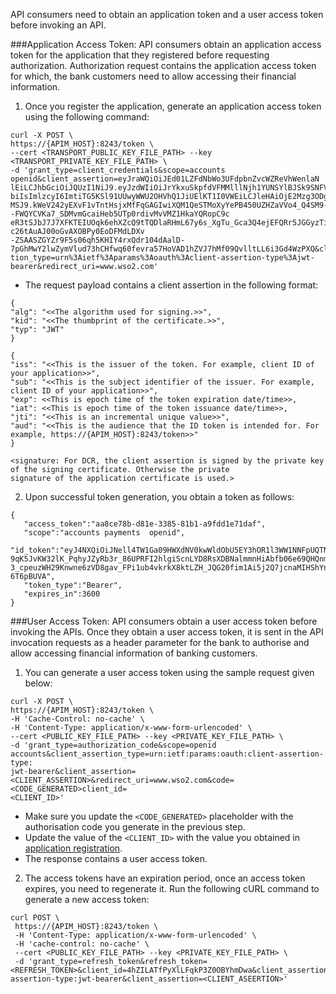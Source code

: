 API consumers need to obtain an application token and a user access token before invoking an API. 

###Application Access Token:
API consumers obtain an application access token for the application that they registered before requesting authorization. 
Authorization request contains the application access token for which, the bank customers need to allow accessing their 
financial information.

1. Once you register the application, generate an application access token using the following command: 
```
curl -X POST \
https://{APIM_HOST}:8243/token \
--cert <TRANSPORT_PUBLIC_KEY_FILE_PATH> --key <TRANSPORT_PRIVATE_KEY_FILE_PATH> \
-d 'grant_type=client_credentials&scope=accounts openid&client_assertion=eyJraWQiOiJEd01LZFdNbWo3UFdpbnZvcWZReVhWenlaN
lEiLCJhbGciOiJQUzI1NiJ9.eyJzdWIiOiJrYkxuSkpfdVFMMlllNjh1YUNSYlBJSk9SNFVhIiwiYXVkIjoiaHR0cHM6Ly9sb2NhbGhvc3Q6ODI0My90b2tl
biIsImlzcyI6ImtiTG5KSl91UUwyWWU2OHVhQ1JiUElKT1I0VWEiLCJleHAiOjE2Mzg3ODg0NDIsImlhdCI6MTYwMTk5Mjk2MSwianRpIjoiMTYwMTk5Mjk2
MSJ9.kWeV242yEXvF1vTntHsjxMfFqGAGIwiXQM1QeSTMoXyYePB450UZHZaVVo4_Q4SM9--FWQYCVKa7_SDMvmGcaiHeb5UTp0rdivMvVMZ1HkaYQRopC9c
eR3tSJbJ7J7XFKTEIUOqk6ehXZcQ9tTQDlaRHmL67y6s_XgTu_Gca3Q4ejEFQRr5JGGyzTimXdlqEfd3Lo6WD1I_s-c26tAuAJ00oGvAXOBPy0EoDFMdLDXv
-ZSAASZGYZr9F5s06qh5KHIY4rxQdr104dAalD-7pGhMwY2lwZymVlud73hCHfwq60fevra57HoVAD1hZVJ7hMf09QvlltLL6i3Gd4WzPXQ&client_asser
tion_type=urn%3Aietf%3Aparams%3Aoauth%3Aclient-assertion-type%3Ajwt-bearer&redirect_uri=www.wso2.com'
```
- The request payload contains a client assertion in the following format:
```
{
"alg": "<<The algorithm used for signing.>>",
"kid": "<<The thumbprint of the certificate.>>",
"typ": "JWT"
}
  
{
"iss": "<<This is the issuer of the token. For example, client ID of your application>>",
"sub": "<<This is the subject identifier of the issuer. For example, client ID of your application>>",
"exp": <<This is epoch time of the token expiration date/time>>,
"iat": <<This is epoch time of the token issuance date/time>>,
"jti": "<<This is an incremental unique value>>",
"aud": "<<This is the audience that the ID token is intended for. For example, https://{APIM_HOST}:8243/token>>"
}
  
<signature: For DCR, the client assertion is signed by the private key of the signing certificate. Otherwise the private
signature of the application certificate is used.>
```

2. Upon successful token generation, you obtain a token as follows:
```
{
   "access_token":"aa8ce78b-d81e-3385-81b1-a9fdd1e71daf",
   "scope":"accounts payments  openid",
   "id_token":"eyJ4NXQiOiJNell4TW1Ga09HWXdNV0kwWldObU5EY3hOR1l3WW1NNFpUQTNNV0kyTkRBelpHUXpOR00wWkdSbE5qSmtPREZrWkRSaU9URmtNV0ZoTXpVMlpHVmxOZyIsImtpZCI6Ik16WXhNbUZrT0dZd01XSTBaV05tTkRjeE5HWXdZbU00WlRBM01XSTJOREF6WkdRek5HTTBaR1JsTmpKa09ERmtaRFJpT1RGa01XRmhNelUyWkdWbE5nX1JTMjU2IiwiYWxnIjoiUlMyNTYifQ.eyJhdF9oYXNoIjoiaHVBcS1GbzB0N2pFZmtiZ1A4TkJwdyIsImF1ZCI6WyJrYkxuSkpfdVFMMlllNjh1YUNSYlBJSk9SNFVhIiwiaHR0cDpcL1wvb3JnLndzbzIuYXBpbWd0XC9nYXRld2F5Il0sInN1YiI6ImFkbWluQHdzbzIuY29tQGNhcmJvbi5zdXBlciIsIm5iZiI6MTYwMTk5MzA5OCwiYXpwIjoia2JMbkpKX3VRTDJZZTY4dWFDUmJQSUpPUjRVYSIsImFtciI6WyJjbGllbnRfY3JlZGVudGlhbHMiXSwic2NvcGUiOlsiYW1fYXBwbGljYXRpb25fc2NvcGUiLCJvcGVuaWQiXSwiaXNzIjoiaHR0cHM6XC9cL2xvY2FsaG9zdDo4MjQzXC90b2tlbiIsImV4cCI6MTYwMTk5NjY5OCwiaWF0IjoxNjAxOTkzMDk4fQ.cGdQ-9qK5JvKW32lK_PqhyJZyRb3r_86UPRFI2hlgiScnLYD8RsXDBNalmmnHiAbfb06e69QHQnmEKa6pcSSFWor0OAuzisBb6C5V51E9vH0eCr4hIa_lBtmjvLmsSue7puRUaYcyptwiuUkwjLFb-3_cpeuzWH29Knwne6zVD8gav_FPi1ub4vkrkX8ktLZH_JQG20fim1Ai5j2Q7jcnaMIHShYnC9sLBP5usp3thFLdQEyH8KCHJK79yNKzaruUntkq9yqqO_MQvY7VevLlDEDPllniRVih0r4TICdGrgJ0Ibr4wh_xFksVhYqa2_6x71ed_K9SX3hG-6T6pBUVA",
   "token_type":"Bearer",
   "expires_in":3600
}
```
###User Access Token:
API consumers obtain a user access token before invoking the APIs. Once they obtain a user access token, it is sent in the 
API invocation requests as a header parameter for the bank to authorise and allow accessing financial information of 
banking customers.

1. You can generate a user access token using the sample request given below:
```
curl -X POST \
https://{APIM_HOST}:8243/token \
-H 'Cache-Control: no-cache' \
-H 'Content-Type: application/x-www-form-urlencoded' \
--cert <PUBLIC_KEY_FILE_PATH> --key <PRIVATE_KEY_FILE_PATH> \
-d 'grant_type=authorization_code&scope=openid accounts&client_assertion_type=urn:ietf:params:oauth:client-assertion-type:
jwt-bearer&client_assertion=<CLIENT_ASSERTION>&redirect_uri=www.wso2.com&code=<CODE_GENERATED>client_id=
<CLIENT_ID>'
```
- Make sure you update the `<CODE_GENERATED>` placeholder with the authorisation code you generate in the previous step.
- Update the value of the  `<CLIENT_ID>` with the value you obtained in [application registration](../advanced/dynamic-client-registration-try-out.md).
- The response contains a user access token.
   
2. The access tokens have an expiration period, once an access token expires, you need to regenerate it. Run the 
following cURL command to generate a new access token:
```
curl POST \
 https://{APIM_HOST}:8243/token \
 -H 'Content-Type: application/x-www-form-urlencoded' \
 -H 'cache-control: no-cache' \
 --cert <PUBLIC_KEY_FILE_PATH> --key <PRIVATE_KEY_FILE_PATH> \
 -d 'grant_type=refresh_token&refresh_token=<REFRESH_TOKEN>&client_id=4hZILATfPyXlLFqkP3Z0OBYhmDwa&client_assertion_type=urn:ietf:params:oauth:client-assertion-type:jwt-bearer&client_assertion=<CLIENT_ASEERTION>'
```